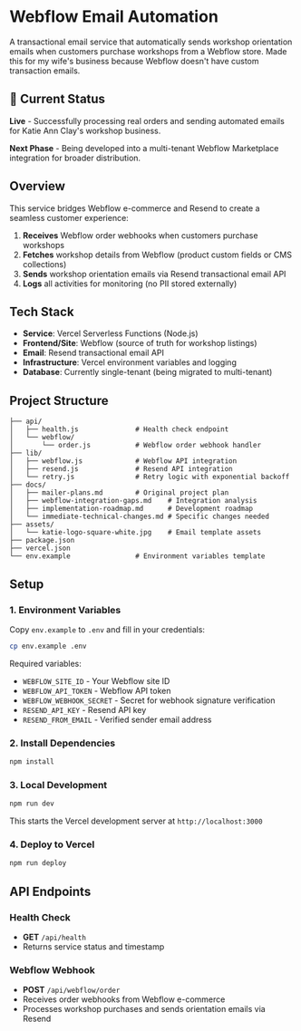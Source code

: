 # Webflow Email Automation

A transactional email service that automatically sends workshop orientation emails when customers purchase workshops from a Webflow store. Made this for my wife's business because Webflow doesn't have custom transaction emails.

## 🚀 Current Status

**Live** - Successfully processing real orders and sending automated emails for Katie Ann Clay's workshop business.

**Next Phase** - Being developed into a multi-tenant Webflow Marketplace integration for broader distribution.

## Overview

This service bridges Webflow e-commerce and Resend to create a seamless customer experience:

1. **Receives** Webflow order webhooks when customers purchase workshops
2. **Fetches** workshop details from Webflow (product custom fields or CMS collections)
3. **Sends** workshop orientation emails via Resend transactional email API
4. **Logs** all activities for monitoring (no PII stored externally)

## Tech Stack

- **Service**: Vercel Serverless Functions (Node.js)
- **Frontend/Site**: Webflow (source of truth for workshop listings)
- **Email**: Resend transactional email API
- **Infrastructure**: Vercel environment variables and logging
- **Database**: Currently single-tenant (being migrated to multi-tenant)

## Project Structure

```
├── api/
│   ├── health.js              # Health check endpoint
│   └── webflow/
│       └── order.js           # Webflow order webhook handler
├── lib/
│   ├── webflow.js             # Webflow API integration
│   ├── resend.js              # Resend API integration
│   └── retry.js               # Retry logic with exponential backoff
├── docs/
│   ├── mailer-plans.md        # Original project plan
│   ├── webflow-integration-gaps.md    # Integration analysis
│   ├── implementation-roadmap.md      # Development roadmap
│   └── immediate-technical-changes.md # Specific changes needed
├── assets/
│   └── katie-logo-square-white.jpg    # Email template assets
├── package.json
├── vercel.json
└── env.example                # Environment variables template
```

## Setup

### 1. Environment Variables

Copy `env.example` to `.env` and fill in your credentials:

```bash
cp env.example .env
```

Required variables:
- `WEBFLOW_SITE_ID` - Your Webflow site ID
- `WEBFLOW_API_TOKEN` - Webflow API token
- `WEBFLOW_WEBHOOK_SECRET` - Secret for webhook signature verification
- `RESEND_API_KEY` - Resend API key
- `RESEND_FROM_EMAIL` - Verified sender email address

### 2. Install Dependencies

```bash
npm install
```

### 3. Local Development

```bash
npm run dev
```

This starts the Vercel development server at `http://localhost:3000`

### 4. Deploy to Vercel

```bash
npm run deploy
```

## API Endpoints

### Health Check
- **GET** `/api/health`
- Returns service status and timestamp

### Webflow Webhook
- **POST** `/api/webflow/order`
- Receives order webhooks from Webflow e-commerce
- Processes workshop purchases and sends orientation emails via Resend
